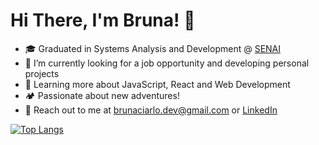 <h1>Hi There, I'm Bruna! 👋</h1>

- 🎓 Graduated in Systems Analysis and Development @ [SENAI](https://www.senairs.org.br/faculdade-senai)
- 📖 I’m currently looking for a job opportunity and developing personal projects
- 🌱 Learning more about JavaScript, React and Web Development
- 🏕️ Passionate about new adventures!
- 📧 Reach out to me at brunaciarlo.dev@gmail.com or [LinkedIn](https://www.linkedin.com/in/bruna-ciarlo-9529a3255/)

  
[![Top Langs](https://github-readme-stats.vercel.app/api/top-langs/?username=brunaciarlo&layout=compact&theme=one_dark_pro)](https://github.com/anuraghazra/github-readme-stats)
